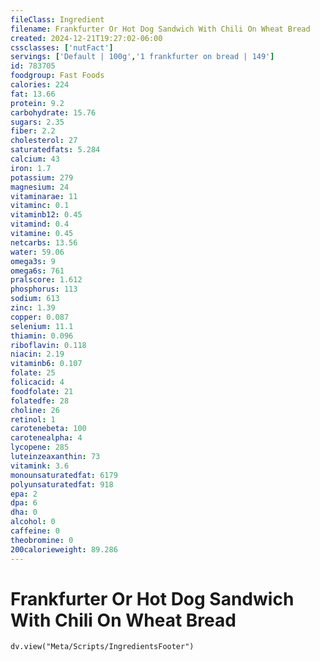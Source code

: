 ```yaml
---
fileClass: Ingredient
filename: Frankfurter Or Hot Dog Sandwich With Chili On Wheat Bread
created: 2024-12-21T19:27:02-06:00
cssclasses: ['nutFact']
servings: ['Default | 100g','1 frankfurter on bread | 149']
id: 783705
foodgroup: Fast Foods
calories: 224
fat: 13.66
protein: 9.2
carbohydrate: 15.76
sugars: 2.35
fiber: 2.2
cholesterol: 27
saturatedfats: 5.284
calcium: 43
iron: 1.7
potassium: 279
magnesium: 24
vitaminarae: 11
vitaminc: 0.1
vitaminb12: 0.45
vitamind: 0.4
vitamine: 0.45
netcarbs: 13.56
water: 59.06
omega3s: 9
omega6s: 761
pralscore: 1.612
phosphorus: 113
sodium: 613
zinc: 1.39
copper: 0.087
selenium: 11.1
thiamin: 0.096
riboflavin: 0.118
niacin: 2.19
vitaminb6: 0.107
folate: 25
folicacid: 4
foodfolate: 21
folatedfe: 28
choline: 26
retinol: 1
carotenebeta: 100
carotenealpha: 4
lycopene: 285
luteinzeaxanthin: 73
vitamink: 3.6
monounsaturatedfat: 6179
polyunsaturatedfat: 918
epa: 2
dpa: 6
dha: 0
alcohol: 0
caffeine: 0
theobromine: 0
200calorieweight: 89.286
---
```


# Frankfurter Or Hot Dog Sandwich With Chili On Wheat Bread

```dataviewjs
dv.view("Meta/Scripts/IngredientsFooter")
```